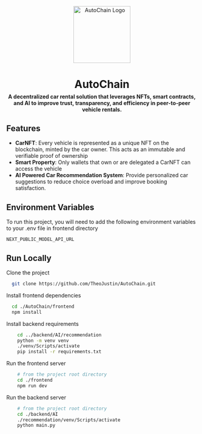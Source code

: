 <p align="center">
   <a href="https://github.com/TheoJustin/AutoChain" target="_blank" rel="noopener noreferer">
      <img width="150" src="./src/assets/logo-no-background.png" alt="AutoChain Logo">
   </a>
</p>
<h1 style="border-bottom: none; margin-bottom: 0" align="center">AutoChain</h1>
<h4 style="margin-top: 0.4rem; " align="center">A decentralized car rental solution that leverages <b>NFTs</b>, <b>smart contracts</b>, and <b>AI</b> to improve trust, transparency, and efficiency in peer-to-peer vehicle rentals.</h4>

## Features

- **CarNFT**: Every vehicle is represented as a unique NFT on the blockchain, minted by the car owner. This acts as an immutable and verifiable proof of ownership
- **Smart Property**: Only wallets that own or are delegated a CarNFT can access the vehicle
- **AI Powered Car Recommendation System**: Provide personalized car suggestions to reduce choice overload and improve booking satisfaction.

## Environment Variables

To run this project, you will need to add the following environment variables to your .env file in frontend directory

`NEXT_PUBLIC_MODEL_API_URL`

## Run Locally

Clone the project

```bash
  git clone https://github.com/TheoJustin/AutoChain.git
```

Install frontend dependencies

```bash
  cd ./AutoChain/frontend
  npm install
```

Install backend requirements
```bash
    cd ../backend/AI/recommendation
    python -m venv venv
    ./venv/Scripts/activate
    pip install -r requirements.txt
```

Run the frontend server
```bash
    # from the project root directory
    cd ./frontend
    npm run dev
```

Run the backend server
```bash
    # from the project root directory
    cd ./backend/AI
    ./recommendation/venv/Scripts/activate
    python main.py
```